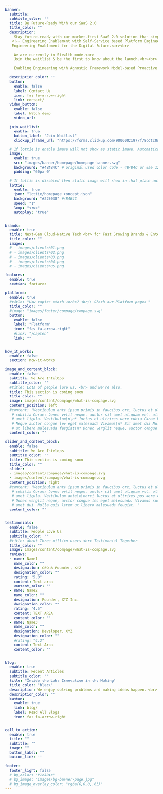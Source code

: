 ```yaml
---
banner:
  subtitle: 
  subtitle_color: ""
  title: Be Future-Ready With our SaaS 2.0
  title_color: ""
  description:
    Stay future-ready with our market-first SaaS 2.0 solution that simplifies cloud-native technology, <br> enhances software supply chain security, and empowers businesses to scale for growth.<br><br>
   <!-- Engineering Enablement with Self-Service based Platform Engineering Stack. -->
   Engineering Enablement for the Digital Future.<br><br>

    We are currently in Stealth mode.<br>
    Join the waitlist & be the first to know about the launch.<br><br>
    
    Enabling Engineering with Agnostic Framework Model-based Proactive Solutions.     
          
  description_color: ""
  button:
    enable: false
    label: Contact Us
    icon: fas fa-arrow-right
    link: contact/
  video_button:
    enable: false
    label: Watch demo
    video_url: 

  join_waitlist:
    enable: true
    button_label: "Join Waitlist"
    clickup_iframe_url: "https://forms.clickup.com/9006002197/f/8cctc0n-11720/8GEW4HG1M3D5G252CY"

  # If lottie is enable image will not show as static image. Automatically lottie animation will load.
  image:
    enable: true
    src: "images/banner/homepage/homepage-banner.svg"
    background: "#4B4B4C" # original used color code - 4B4B4C or use 121826 or 454545 or 4f4b49
    padding: "60px 0"

  # If lottie is disabled then static image will show in that place automatically. 
  lottie: 
    enable: true
    json: "lottie/homepage_concept.json"
    background: "#223038" #4B4B4C
    speed: "1"
    loop: "true"
    autoplay: "true"


brands:
  enable: true
  title: Next-Gen Cloud-Native Tech <br> for Fast Growing Brands & Enterprises. <br> Be the Captain.
  title_color: ""
  images:
  # - images/clients/01.png
  # - images/clients/02.png
  # - images/clients/03.png
  # - images/clients/04.png
  # - images/clients/05.png

features:
  enable: true
  section: features

platforms:
  enable: true
  #title: "How capten stack works? <br/> Check our Platform pages."
  title_color: ""
  #image: "images/footer/compage/compage.svg"
  button:
    enable: false
    label: "Platform"
    icon: "fas fa-arrow-right"
    #link: "/capten"
    link: ""

    
how_it_works:
  enable: false
  section: how-it-works

image_and_content_block:
  enable: false
  subtitle: We Are IntelOps
  subtitle_color: ""
  #title: Lots of people love us, <br> and we're also.
  title: This section is coming soon
  title_color: ""
  image: images/content/compage/what-is-compage.svg
  content_position: left
  #content: "Vestibulum ante ipsum primis in faucibus orci luctus et ultrices posuere
   # cubilia Curae; Donec velit neque, auctor sit amet aliquam vel, ullamcorper sit
   # amet ligula. Vestibulum\n\n* luctus et ultrices uere cubia Curae Donec verglit\n*
   # Neque auctor congue leo eget malesuada Vivamus\n* Sit amet dui Nulla quis lorem
   # ut libero malesuada feugiat\n* Donec verglit neque, auctor congue leo  malesuada. "
  content_color: ""
  
slider_and_content_block:
  enable: false
  subtitle: We Are Intelops
  subtitle_color: ""
  title: This section is coming soon
  title_color: ""
  slider:
  - images/content/compage/what-is-compage.svg
  - images/content/compage/what-is-compage.svg
  content_position: right
  #content: "Vestibulum ante ipsum primis in faucibus orci luctus et ultrices posuere
   # cubilia Curae; Donec velit neque, auctor sit amet aliquam vel, ullamcorper sit
   # amet ligula. Vestibulum ante\n\norci luctus et ultrices pos uere cubilia Curae;
   # Donec verglit neque, auctor congue leo eget malesuada. Vivamus susr cipit sit
   # amet dui. Nulla quis lorem ut libero malesuada feugiat. "
  content_color: ""


testimonials:
  enable: false
  subtitle: People Love Us
  subtitle_color: ""
  #title: about Three million users <br> Testimonial Together
  title_color: ""
  image: images/content/compage/what-is-compage.svg
  reviews:
  - name: Name1
    name_color: ""
    designation: CEO & Founder, XYZ
    designation_color: ""
    rating: "5.0"
    content: Text area
    content_color: ""
  - name: Name2
    name_color: ""
    designation: Founder, XYZ Inc.
    designation_color: ""
    rating: "4.5"
    content: TEXT AREA
    content_color: ""
  - name: Name3
    name_color: ""
    designation: Developer, XYZ
    designation_color: ""
    #rating: "4.2"
    content: Text Area
    content_color: ""


blog:
  enable: true
  subtitle: Recent Articles
  subtitle_color: ""
  title: "Inside the Lab: Innovation in the Making"
  title_color: "black"
  description: We enjoy solving problems and making ideas happen. <br> Check out what we're working on!
  description_color: ""
  button:
    enable: true
    link: blog/
    label: Read All Blogs
    icon: fas fa-arrow-right


call_to_action:
  enable: true
  title: ""
  subtitle: ""
  image: ""
  button_label: ""
  button_link: ""

footer:
  footer_light: false
  # bg_color: "#1e384c"
  # bg_image: "images/bg-banner-page.jpg"
  # bg_image_overlay_color: "rgba(0,0,0,.65)"
---
```

